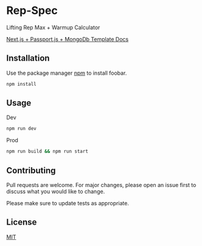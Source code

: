 # Rep-Spec

Lifting Rep Max + Warmup Calculator

[Next.js + Passport.js + MongoDb Template Docs](https://github.com/hoangvvo/nextjs-mongodb-app)

## Installation

Use the package manager [npm](https://www.npmjs.com/) to install foobar.

```bash
npm install
```

## Usage

Dev

```bash
npm run dev
```

Prod

```bash
npm run build && npm run start
```

## Contributing

Pull requests are welcome. For major changes, please open an issue first to discuss what you would like to change.

Please make sure to update tests as appropriate.

## License

[MIT](https://choosealicense.com/licenses/mit/)

